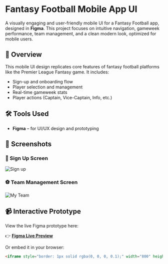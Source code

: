 # Fantasy Football Mobile App UI

A visually engaging and user-friendly mobile UI for a Fantasy Football app, designed in **Figma**. This project focuses on intuitive navigation, gameweek performance, team management, and a clean modern look, optimized for mobile users.

## 🎨 Overview

This mobile UI design replicates core features of fantasy football platforms like the Premier League Fantasy game. It includes:

- Sign-up and onboarding flow
- Player selection and management
- Real-time gameweek stats
- Player actions (Captain, Vice-Captain, Info, etc.)

## 🛠️ Tools Used

- **Figma** – for UI/UX design and prototyping

## 📸 Screenshots

### 🔐 Sign Up Screen
![Sign up](./sign-up.png)

### ⚽ Team Management Screen
![My Team](/teamname.png)

## 📹 Interactive Prototype

View the live Figma prototype here:

👉 [**Figma Live Preview**](https://embed.figma.com/proto/KUQm4G7Se26wYDOsK2IBNE/Untitled?node-id=10-126&p=f&scaling=scale-down&content-scaling=fixed&page-id=6%3A52&starting-point-node-id=10%3A126&embed-host=share)

Or embed it in your browser:

```html
<iframe style="border: 1px solid rgba(0, 0, 0, 0.1);" width="800" height="450" src="https://embed.figma.com/proto/KUQm4G7Se26wYDOsK2IBNE/Untitled?node-id=10-126&p=f&scaling=scale-down&content-scaling=fixed&page-id=6%3A52&starting-point-node-id=10%3A126&embed-host=share" allowfullscreen></iframe>
